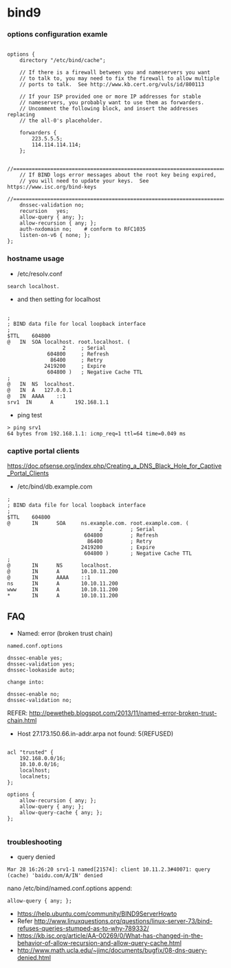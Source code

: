 bind9
=========

### options configuration examle

```

options {
	directory "/etc/bind/cache";

	// If there is a firewall between you and nameservers you want
	// to talk to, you may need to fix the firewall to allow multiple
	// ports to talk.  See http://www.kb.cert.org/vuls/id/800113

	// If your ISP provided one or more IP addresses for stable 
	// nameservers, you probably want to use them as forwarders.  
	// Uncomment the following block, and insert the addresses replacing 
	// the all-0's placeholder.

	forwarders {
		223.5.5.5;
	 	114.114.114.114;
	};

	//========================================================================
	// If BIND logs error messages about the root key being expired,
	// you will need to update your keys.  See https://www.isc.org/bind-keys
	//========================================================================
	dnssec-validation no;
	recursion	yes;
	allow-query { any; };
	allow-recursion { any; };
	auth-nxdomain no;    # conform to RFC1035
	listen-on-v6 { none; };
};
```

### hostname usage


* /etc/resolv.conf

```
search localhost.

```
* and then setting for localhost


```

;
; BIND data file for local loopback interface
;
$TTL	604800
@	IN	SOA	localhost. root.localhost. (
			      2		; Serial
			 604800		; Refresh
			  86400		; Retry
			2419200		; Expire
			 604800 )	; Negative Cache TTL
;
@	IN	NS	localhost.
@	IN	A	127.0.0.1
@	IN	AAAA	::1
srv1  IN      A       192.168.1.1

```

* ping test


```
> ping srv1
64 bytes from 192.168.1.1: icmp_req=1 ttl=64 time=0.049 ms
```



### captive portal clients


<https://doc.pfsense.org/index.php/Creating_a_DNS_Black_Hole_for_Captive_Portal_Clients>




* /etc/bind/db.example.com


```
;
; BIND data file for local loopback interface
;
$TTL    604800
@       IN      SOA     ns.example.com. root.example.com. (
                              2         ; Serial
                         604800         ; Refresh
                          86400         ; Retry
                        2419200         ; Expire
                         604800 )       ; Negative Cache TTL
;
@       IN      NS      localhost.
@       IN      A       10.10.11.200
@       IN      AAAA    ::1
ns      IN      A       10.10.11.200
www     IN      A       10.10.11.200
*       IN      A       10.10.11.200

```





## FAQ


* Named: error (broken trust chain)


```
named.conf.options

dnssec-enable yes;
dnssec-validation yes;
dnssec-lookaside auto;

change into: 

dnssec-enable no;
dnssec-validation no;

```

REFER: <http://pewetheb.blogspot.com/2013/11/named-error-broken-trust-chain.html>

* Host 27.173.150.66.in-addr.arpa not found: 5(REFUSED)

```

acl "trusted" {
	192.168.0.0/16;
	10.10.0.0/16;
	localhost;
	localnets;
};

options {
	allow-recursion { any; };
	allow-query { any; };
	allow-query-cache { any; };	
};


```


### troubleshooting


* query denied

```
Mar 28 16:26:20 srv1-1 named[21574]: client 10.11.2.3#40071: query (cache) 'baidu.com/A/IN' denied
```
nano /etc/bind/named.conf.options 
append:
```
allow-query { any; };

```

* <https://help.ubuntu.com/community/BIND9ServerHowto> 
* Refer <http://www.linuxquestions.org/questions/linux-server-73/bind-refuses-queries-stumped-as-to-why-789332/>
* <https://kb.isc.org/article/AA-00269/0/What-has-changed-in-the-behavior-of-allow-recursion-and-allow-query-cache.html>
* <http://www.math.ucla.edu/~jimc/documents/bugfix/08-dns-query-denied.html>
